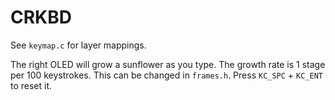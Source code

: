 # CRKBD

See `keymap.c` for layer mappings.

The right OLED will grow a sunflower as you type. The growth rate is 1 stage per 100 keystrokes.
This can be changed in `frames.h`. Press `KC_SPC` + `KC_ENT` to reset it. 